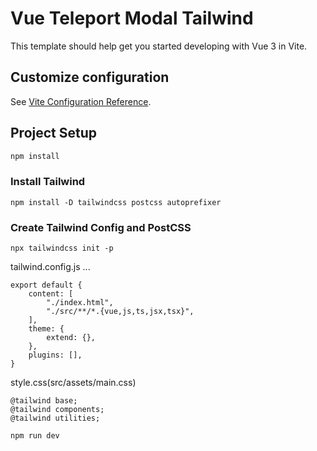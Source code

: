 # Vue Teleport Modal Tailwind

This template should help get you started developing with Vue 3 in Vite.

## Customize configuration

See [Vite Configuration Reference](https://vitejs.dev/config/).

## Project Setup

```sh
npm install
```

### Install Tailwind
    
    npm install -D tailwindcss postcss autoprefixer

### Create Tailwind Config and PostCSS

    npx tailwindcss init -p

tailwind.config.js
...

    export default {
        content: [
            "./index.html",
            "./src/**/*.{vue,js,ts,jsx,tsx}",
        ],
        theme: {
            extend: {},
        },
        plugins: [],
    }

style.css(src/assets/main.css)

    @tailwind base;
    @tailwind components;
    @tailwind utilities;

    npm run dev

